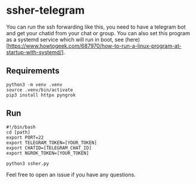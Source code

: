 # ssher-telegram

You can run the ssh forwarding like this, you need to have a telegram bot and get your chatid from your chat or group. You can also set this program as a 
systemd service which will run in boot, see (here)[https://www.howtogeek.com/687970/how-to-run-a-linux-program-at-startup-with-systemd/]. 

## Requirements
```
python3 -m venv .venv
source .venv/bin/activate
pip3 install httpx pyngrok
```

## Run
```
#!/bin/bash
cd [path]
export PORT=22
export TELEGRAM_TOKEN=[YOUR_TOKEN]
export CHATID=[TELEGRAM_CHAT_ID]
export NGROK_TOKEN=[YOUR_TOKEN]

python3 ssher.py
```

Feel free to open an issue if you have any questions.

